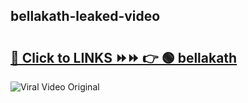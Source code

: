 
 ## bellakath-leaked-video 

# <h2><a href="https://clipsfans.com/bellakath&ref=git">🔗 Click to LINKS ⏩⏩ 👉 🟢 bellakath </a></h2>

<a href="https://clipsfans.com/bellakath&ref=git" rel="nofollow" data-target="animated-image.originalLink"><img src="https://i.ibb.co.com/xMMVF88/686577567.gif" alt="Viral Video Original" style="max-width: 100%; display: inline-block;" data-target="animated-image.originalImage"></a>
